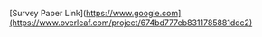 [Survey Paper Link](https://www.google.com](https://www.overleaf.com/project/674bd777eb8311785881ddc2)
